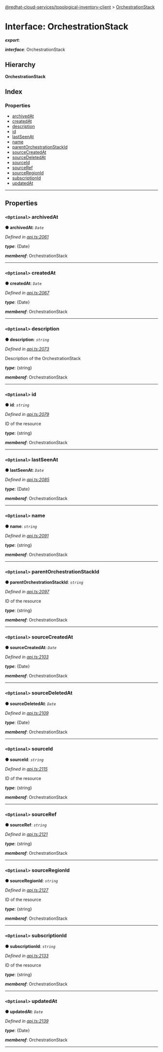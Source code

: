 [@redhat-cloud-services/topological-inventory-client](../README.md) > [OrchestrationStack](../interfaces/orchestrationstack.md)

# Interface: OrchestrationStack

*__export__*: 

*__interface__*: OrchestrationStack

## Hierarchy

**OrchestrationStack**

## Index

### Properties

* [archivedAt](orchestrationstack.md#archivedat)
* [createdAt](orchestrationstack.md#createdat)
* [description](orchestrationstack.md#description)
* [id](orchestrationstack.md#id)
* [lastSeenAt](orchestrationstack.md#lastseenat)
* [name](orchestrationstack.md#name)
* [parentOrchestrationStackId](orchestrationstack.md#parentorchestrationstackid)
* [sourceCreatedAt](orchestrationstack.md#sourcecreatedat)
* [sourceDeletedAt](orchestrationstack.md#sourcedeletedat)
* [sourceId](orchestrationstack.md#sourceid)
* [sourceRef](orchestrationstack.md#sourceref)
* [sourceRegionId](orchestrationstack.md#sourceregionid)
* [subscriptionId](orchestrationstack.md#subscriptionid)
* [updatedAt](orchestrationstack.md#updatedat)

---

## Properties

<a id="archivedat"></a>

### `<Optional>` archivedAt

**● archivedAt**: *`Date`*

*Defined in [api.ts:2061](https://github.com/RedHatInsights/javascript-clients/blob/master/packages/topological-inventory/api.ts#L2061)*

*__type__*: {Date}

*__memberof__*: OrchestrationStack

___
<a id="createdat"></a>

### `<Optional>` createdAt

**● createdAt**: *`Date`*

*Defined in [api.ts:2067](https://github.com/RedHatInsights/javascript-clients/blob/master/packages/topological-inventory/api.ts#L2067)*

*__type__*: {Date}

*__memberof__*: OrchestrationStack

___
<a id="description"></a>

### `<Optional>` description

**● description**: *`string`*

*Defined in [api.ts:2073](https://github.com/RedHatInsights/javascript-clients/blob/master/packages/topological-inventory/api.ts#L2073)*

Description of the OrchestrationStack

*__type__*: {string}

*__memberof__*: OrchestrationStack

___
<a id="id"></a>

### `<Optional>` id

**● id**: *`string`*

*Defined in [api.ts:2079](https://github.com/RedHatInsights/javascript-clients/blob/master/packages/topological-inventory/api.ts#L2079)*

ID of the resource

*__type__*: {string}

*__memberof__*: OrchestrationStack

___
<a id="lastseenat"></a>

### `<Optional>` lastSeenAt

**● lastSeenAt**: *`Date`*

*Defined in [api.ts:2085](https://github.com/RedHatInsights/javascript-clients/blob/master/packages/topological-inventory/api.ts#L2085)*

*__type__*: {Date}

*__memberof__*: OrchestrationStack

___
<a id="name"></a>

### `<Optional>` name

**● name**: *`string`*

*Defined in [api.ts:2091](https://github.com/RedHatInsights/javascript-clients/blob/master/packages/topological-inventory/api.ts#L2091)*

*__type__*: {string}

*__memberof__*: OrchestrationStack

___
<a id="parentorchestrationstackid"></a>

### `<Optional>` parentOrchestrationStackId

**● parentOrchestrationStackId**: *`string`*

*Defined in [api.ts:2097](https://github.com/RedHatInsights/javascript-clients/blob/master/packages/topological-inventory/api.ts#L2097)*

ID of the resource

*__type__*: {string}

*__memberof__*: OrchestrationStack

___
<a id="sourcecreatedat"></a>

### `<Optional>` sourceCreatedAt

**● sourceCreatedAt**: *`Date`*

*Defined in [api.ts:2103](https://github.com/RedHatInsights/javascript-clients/blob/master/packages/topological-inventory/api.ts#L2103)*

*__type__*: {Date}

*__memberof__*: OrchestrationStack

___
<a id="sourcedeletedat"></a>

### `<Optional>` sourceDeletedAt

**● sourceDeletedAt**: *`Date`*

*Defined in [api.ts:2109](https://github.com/RedHatInsights/javascript-clients/blob/master/packages/topological-inventory/api.ts#L2109)*

*__type__*: {Date}

*__memberof__*: OrchestrationStack

___
<a id="sourceid"></a>

### `<Optional>` sourceId

**● sourceId**: *`string`*

*Defined in [api.ts:2115](https://github.com/RedHatInsights/javascript-clients/blob/master/packages/topological-inventory/api.ts#L2115)*

ID of the resource

*__type__*: {string}

*__memberof__*: OrchestrationStack

___
<a id="sourceref"></a>

### `<Optional>` sourceRef

**● sourceRef**: *`string`*

*Defined in [api.ts:2121](https://github.com/RedHatInsights/javascript-clients/blob/master/packages/topological-inventory/api.ts#L2121)*

*__type__*: {string}

*__memberof__*: OrchestrationStack

___
<a id="sourceregionid"></a>

### `<Optional>` sourceRegionId

**● sourceRegionId**: *`string`*

*Defined in [api.ts:2127](https://github.com/RedHatInsights/javascript-clients/blob/master/packages/topological-inventory/api.ts#L2127)*

ID of the resource

*__type__*: {string}

*__memberof__*: OrchestrationStack

___
<a id="subscriptionid"></a>

### `<Optional>` subscriptionId

**● subscriptionId**: *`string`*

*Defined in [api.ts:2133](https://github.com/RedHatInsights/javascript-clients/blob/master/packages/topological-inventory/api.ts#L2133)*

ID of the resource

*__type__*: {string}

*__memberof__*: OrchestrationStack

___
<a id="updatedat"></a>

### `<Optional>` updatedAt

**● updatedAt**: *`Date`*

*Defined in [api.ts:2139](https://github.com/RedHatInsights/javascript-clients/blob/master/packages/topological-inventory/api.ts#L2139)*

*__type__*: {Date}

*__memberof__*: OrchestrationStack

___

